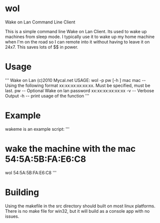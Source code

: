 # wol
Wake on Lan Command Line Client

This is a simple command line Wake on Lan Client.   Its used to wake up machines from sleep mode.  I typically use it to
wake up my home machine when I'm on the road so I can remote into it without having to leave it on 24x7.  This saves lots
of $$ in power.

# Usage
'''
Wake on Lan (c)2010 Mycal.net
USAGE: wol -p pw [-h <help>] mac 
         mac --<mac address>        Using the following format xx:xx:xx:xx:xx:xx.  Must be specified, must be last.
         pw  --<password>           Optional Wake on lan password xx:xx:xx:xx:xx:xx
         -v  --<verbose>            Verbose Output
         -h  --<help>               print usage of the function
'''

# Example

wakeme is an example script:
'''
# wake the machine with the mac 54:5A:5B:FA:E6:C8
wol 54:5A:5B:FA:E6:C8
'''

# Building
Using the makefile in the src directory should built on most linux platforms.   There is no make file for win32, but it
will build as a console app with no issues.



